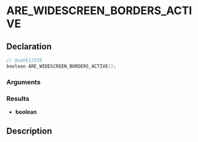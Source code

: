 # ARE_WIDESCREEN_BORDERS_ACTIVE

## Declaration
```cpp
// 0x4FE17259
boolean ARE_WIDESCREEN_BORDERS_ACTIVE();
```

### Arguments

### Results
- **boolean**

## Description
